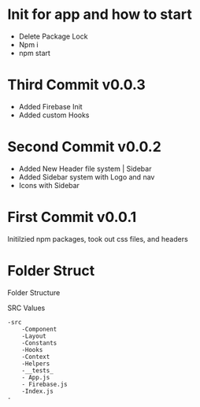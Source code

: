 # Init for app and how to start

- Delete Package Lock
- Npm i
- npm start



# Third Commit v0.0.3
- Added Firebase Init
- Added custom Hooks
# Second Commit v0.0.2
- Added New Header file system | Sidebar
- Added Sidebar system with Logo and nav 
- Icons with Sidebar
# First Commit v0.0.1
Initilzied npm packages, took out css files, and headers 

# Folder Struct 
Folder Structure



SRC Values 

    -src
        -Component
        -Layout 
        -Constants 
        -Hooks
        -Context
        -Helpers
        -__tests_
        - App.js
        - Firebase.js
        -Index.js
    -